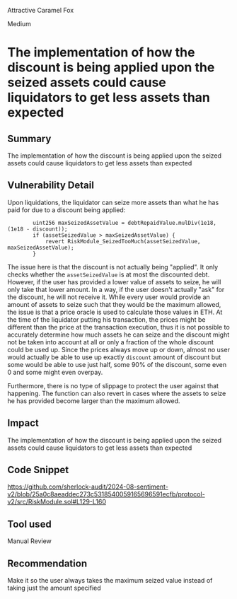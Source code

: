 Attractive Caramel Fox

Medium

# The implementation of how the discount is being applied upon the seized assets could cause liquidators to get less assets than expected

## Summary
The implementation of how the discount is being applied upon the seized assets could cause liquidators to get less assets than expected
## Vulnerability Detail
Upon liquidations, the liquidator can seize more assets than what he has paid for due to a discount being applied:
```solidity
        uint256 maxSeizedAssetValue = debtRepaidValue.mulDiv(1e18, (1e18 - discount));
        if (assetSeizedValue > maxSeizedAssetValue) {
            revert RiskModule_SeizedTooMuch(assetSeizedValue, maxSeizedAssetValue);
        }
```
The issue here is that the discount is not actually being "applied". It only checks whether the `assetSeizedValue` is at most the discounted debt. However, if the user has provided a lower value of assets to seize, he will only take that lower amount. In a way, if the user doesn't actually "ask" for the discount, he will not receive it. While every user would provide an amount of assets to seize such that they would be the maximum allowed, the issue is that a price oracle is used to calculate those values in ETH. At the time of the liquidator putting his transaction, the prices might be different than the price at the transaction execution, thus it is not possible to accurately determine how much assets he can seize and the discount might not be taken into account at all or only a fraction of the whole discount could be used up. Since the prices always move up or down, almost no user would actually be able to use up exactly `discount` amount of discount but some would be able to use just half, some 90% of the discount, some even 0 and some might even overpay.

Furthermore, there is no type of slippage to protect the user against that happening. The function can also revert in cases where the assets to seize he has provided become larger than the maximum allowed.
## Impact
The implementation of how the discount is being applied upon the seized assets could cause liquidators to get less assets than expected
## Code Snippet
https://github.com/sherlock-audit/2024-08-sentiment-v2/blob/25a0c8aeaddec273c5318540059165696591ecfb/protocol-v2/src/RiskModule.sol#L129-L160
## Tool used

Manual Review

## Recommendation
Make it so the user always takes the maximum seized value instead of taking just the amount specified